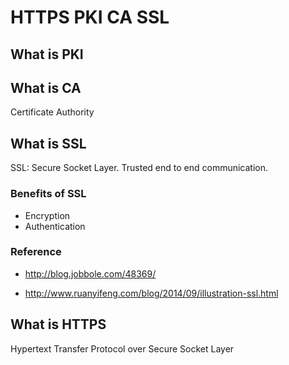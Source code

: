 # HTTPS PKI CA SSL

## What is PKI

## What is CA

Certificate Authority

## What is SSL

SSL: Secure Socket Layer. Trusted end to end communication.

### Benefits of SSL

- Encryption
- Authentication

### Reference

- http://blog.jobbole.com/48369/

- http://www.ruanyifeng.com/blog/2014/09/illustration-ssl.html

## What is HTTPS

Hypertext Transfer Protocol over Secure Socket Layer